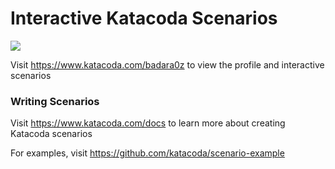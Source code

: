 # Interactive Katacoda Scenarios

[![](http://shields.katacoda.com/katacoda/badara0z/count.svg)](https://www.katacoda.com/badara0z "Get your profile on Katacoda.com")

Visit https://www.katacoda.com/badara0z to view the profile and interactive scenarios

### Writing Scenarios
Visit https://www.katacoda.com/docs to learn more about creating Katacoda scenarios

For examples, visit https://github.com/katacoda/scenario-example
